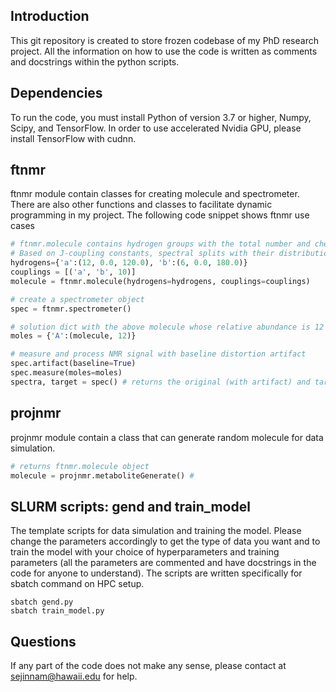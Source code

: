 ## Introduction
This git repository is created to store frozen codebase of my PhD research project. All the information on how to use the code is written as comments and docstrings within the python scripts.

## Dependencies
To run the code, you must install Python of version 3.7 or higher, Numpy, Scipy, and TensorFlow. In order to use accelerated Nvidia GPU, please install TensorFlow with cudnn.

## ftnmr
ftnmr module contain classes for creating molecule and spectrometer. There are also other functions and classes to facilitate dynamic programming in my project. The following code snippet shows ftnmr use cases
```python
# ftnmr.molecule contains hydrogen groups with the total number and chemical shift.
# Based on J-coupling constants, spectral splits with their distribution is also created
hydrogens={'a':(12, 0.0, 120.0), 'b':(6, 0.0, 180.0)}
couplings = [('a', 'b', 10)]
molecule = ftnmr.molecule(hydrogens=hydrogens, couplings=couplings) 

# create a spectrometer object
spec = ftnmr.spectrometer() 

# solution dict with the above molecule whose relative abundance is 12
moles = {'A':(molecule, 12)}

# measure and process NMR signal with baseline distortion artifact
spec.artifact(baseline=True)
spec.measure(moles=moles)
spectra, target = spec() # returns the original (with artifact) and target spectra
```

## projnmr
projnmr module contain a class that can generate random molecule for data simulation.
```python
# returns ftnmr.molecule object
molecule = projnmr.metaboliteGenerate() # 
```

## SLURM scripts: gend and train_model
The template scripts for data simulation and training the model. Please change the parameters accordingly to get the type of data you want and to train the model with your choice of hyperparameters and training parameters (all the parameters are commented and have docstrings in the code for anyone to understand). The scripts are written specifically for sbatch command on HPC setup.
```
sbatch gend.py
sbatch train_model.py
```

## Questions
If any part of the code does not make any sense, please contact at sejinnam@hawaii.edu for help.

